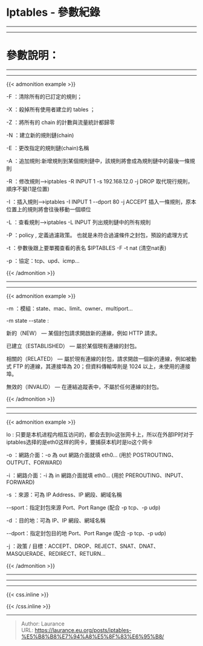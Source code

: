 # Iptables - 參數紀錄


***
***
    
# 參數說明：

***
***

{{< admonition example >}}
    
-F ：清除所有的已訂定的規則；
    
-X ：殺掉所有使用者建立的 tables ；
    
-Z ：將所有的 chain 的計數與流量統計都歸零 
    
-N ：建立新的規則鏈(chain)
    
-E ：更改指定的規則鏈(chain)名稱
    
-A ：追加規則:新增規則到某個規則鏈中，該規則將會成為規則鏈中的最後一條規則
    
-R ：修改規則-->iptables -R INPUT 1 -s 192.168.12.0 -j DROP 取代現行規則，順序不變(1是位置)
    
-I ：插入規則-->iptables -I INPUT 1 --dport 80 -j ACCEPT 插入一條規則，原本位置上的規則將會往後移動一個順位
    
-L ：查看規則-->iptables -L INPUT 列出規則鏈中的所有規則
    
-P ：policy , 定義過濾政策。 也就是未符合過濾條件之封包，預設的處理方式
    
-t ：參數後跟上要單獨查看的表名 $IPTABLES -F -t nat (清空nat表)
    
-p ：協定：tcp、upd、icmp...

{{< /admonition >}}

***
***

{{< admonition example >}}
    
-m ：模組：state、mac、limit、owner、multiport...
    
-m state --state :
    
新的（NEW） — 某個封包請求開啟新的連線，例如 HTTP 請求。
    
已建立（ESTABLISHED） — 屬於某個現有連線的封包。
    
相關的（RELATED） — 屬於現有連線的封包，請求開啟一個新的連線，例如被動式 FTP 的連線，其連接埠為 20；但資料傳輸埠則是 1024 以上，未使用的連接埠。
    
無效的（INVALID） — 在連結追蹤表中，不屬於任何連線的封包。
    
{{< /admonition >}}

***
***

{{< admonition example >}}
    
lo  : 只要是本机进程内相互访问的，都会去到lo这张网卡上，所以在外部IP时对于iptables选择的是eth0这样的网卡，要捕获本机时是lo这个网卡
    
-o ：網路介面：-o 為 out 網路介面就填 eth0... (用於 POSTROUTING、OUTPUT、FORWARD)
    
-i ：網路介面：-i 為 in 網路介面就填 eth0... (用於 PREROUTING、INPUT、FORWARD)
    
-s ：來源：可為 IP Address、IP 網段、網域名稱
    
--sport：指定封包來源 Port、Port Range (配合 -p tcp、-p udp)
    
-d ：目的地：可為 IP、IP 網段、網域名稱
    
--dport：指定封包目的地 Port、Port Range (配合 -p tcp、-p udp)
    
-j ：政策 / 目標：ACCEPT、DROP、REJECT、SNAT、DNAT、MASQUERADE、REDIRECT、RETURN...
    
{{< /admonition >}}

***
***


***

{{< css.inline >}}
<style>
.emojify {
	font-family: Apple Color Emoji, Segoe UI Emoji, NotoColorEmoji, Segoe UI Symbol, Android Emoji, EmojiSymbols;
	font-size: 2rem;
	vertical-align: middle;
}
@media screen and (max-width:650px) {
  .nowrap {
    display: block;
    margin: 25px 0;
  }
}
</style>
{{< /css.inline >}}


---

> Author: Laurance  
> URL: https://laurance.eu.org/posts/iptables-%E5%B8%B8%E7%94%A8%E5%8F%83%E6%95%B8/  

